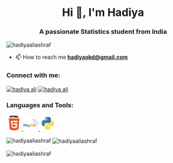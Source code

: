 <h1 align="center">Hi 👋, I'm Hadiya</h1>
<h3 align="center">A passionate Statistics student from India</h3>

<p align="left"> <img src="https://komarev.com/ghpvc/?username=hadiyaaliashraf&label=Profile%20views&color=0e75b6&style=flat" alt="hadiyaaliashraf" /> </p>

- 📫 How to reach me **hadiyaokd@gmail.com**

<h3 align="left">Connect with me:</h3>
<p align="left">
<a href="https://linkedin.com/in/hadiya ali" target="blank"><img align="center" src="https://raw.githubusercontent.com/rahuldkjain/github-profile-readme-generator/master/src/images/icons/Social/linked-in-alt.svg" alt="hadiya ali" height="30" width="40" /></a>
<a href="https://kaggle.com/hadiya ali" target="blank"><img align="center" src="https://raw.githubusercontent.com/rahuldkjain/github-profile-readme-generator/master/src/images/icons/Social/kaggle.svg" alt="hadiya ali" height="30" width="40" /></a>
</p>

<h3 align="left">Languages and Tools:</h3>
<p align="left"> <a href="https://www.w3.org/html/" target="_blank" rel="noreferrer"> <img src="https://raw.githubusercontent.com/devicons/devicon/master/icons/html5/html5-original-wordmark.svg" alt="html5" width="40" height="40"/> </a> <a href="https://www.mysql.com/" target="_blank" rel="noreferrer"> <img src="https://raw.githubusercontent.com/devicons/devicon/master/icons/mysql/mysql-original-wordmark.svg" alt="mysql" width="40" height="40"/> </a> <a href="https://www.python.org" target="_blank" rel="noreferrer"> <img src="https://raw.githubusercontent.com/devicons/devicon/master/icons/python/python-original.svg" alt="python" width="40" height="40"/> </a> </p>

<p><img align="left" src="https://github-readme-stats.vercel.app/api/top-langs?username=hadiyaaliashraf&show_icons=true&locale=en&layout=compact" alt="hadiyaaliashraf" /></p>

<p>&nbsp;<img align="center" src="https://github-readme-stats.vercel.app/api?username=hadiyaaliashraf&show_icons=true&locale=en" alt="hadiyaaliashraf" /></p>

<p><img align="center" src="https://github-readme-streak-stats.herokuapp.com/?user=hadiyaaliashraf&" alt="hadiyaaliashraf" /></p>
